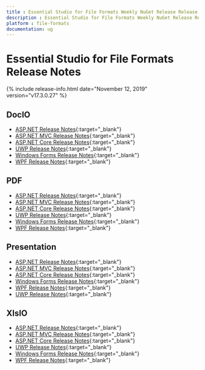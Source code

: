```yaml
---
title : Essential Studio for File Formats Weekly NuGet Release Release Notes  
description : Essential Studio for File Formats Weekly NuGet Release Release Notes  
platform : file-formats
documentation: ug
---
```


# Essential Studio for File Formats  Release Notes  

{% include release-info.html date="November 12, 2019" version="v17.3.0.27" %} 

## DocIO

* [ASP.NET Release Notes](/aspnet/release-notes/v17.3.0.27#docio){:target="_blank"}
* [ASP.NET MVC Release Notes](/aspnetmvc/release-notes/v17.3.0.27#docio){:target="_blank"}
* [ASP.NET Core Release Notes](/aspnet-core/release-notes/v17.3.0.27#docio){:target="_blank"}
* [UWP Release Notes](/uwp/release-notes/v17.3.0.27#docio){:target="_blank"}
* [Windows Forms Release Notes](/windowsforms/release-notes/v17.3.0.27#docio){:target="_blank"}
* [WPF Release Notes](/wpf/release-notes/v17.3.0.27#docio){:target="_blank"}


## PDF

* [ASP.NET Release Notes](/aspnet/release-notes/v17.3.0.27#pdf){:target="_blank"}
* [ASP.NET MVC Release Notes](/aspnetmvc/release-notes/v17.3.0.27#pdf){:target="_blank"}
* [ASP.NET Core Release Notes](/aspnet-core/release-notes/v17.3.0.27#pdf){:target="_blank"}
* [UWP Release Notes](/uwp/release-notes/v17.3.0.27#pdf){:target="_blank"}
* [Windows Forms Release Notes](/windowsforms/release-notes/v17.3.0.27#pdf){:target="_blank"}
* [WPF Release Notes](/wpf/release-notes/v17.3.0.27#pdf){:target="_blank"}


## Presentation

* [ASP.NET Release Notes](/aspnet/release-notes/v17.3.0.27#presentation){:target="_blank"}
* [ASP.NET MVC Release Notes](/aspnetmvc/release-notes/v17.3.0.27#presentation){:target="_blank"}
* [ASP.NET Core Release Notes](/aspnet-core/release-notes/v17.3.0.27#presentation){:target="_blank"}
* [Windows Forms Release Notes](/windowsforms/release-notes/v17.3.0.27#presentation){:target="_blank"}
* [WPF Release Notes](/wpf/release-notes/v17.3.0.27#presentation){:target="_blank"}
* [UWP Release Notes](/uwp/release-notes/v17.3.0.27#presentation){:target="_blank"}


## XlsIO

* [ASP.NET Release Notes](/aspnet/release-notes/v17.3.0.27#xlsio){:target="_blank"}
* [ASP.NET MVC Release Notes](/aspnetmvc/release-notes/v17.3.0.27#xlsio){:target="_blank"}
* [ASP.NET Core Release Notes](/aspnet-core/release-notes/v17.3.0.27#xlsio){:target="_blank"}
* [UWP Release Notes](/uwp/release-notes/v17.3.0.27#xlsio){:target="_blank"}
* [Windows Forms Release Notes](/windowsforms/release-notes/v17.3.0.27#xlsio){:target="_blank"}
* [WPF Release Notes](/wpf/release-notes/v17.3.0.27#xlsio){:target="_blank"}
